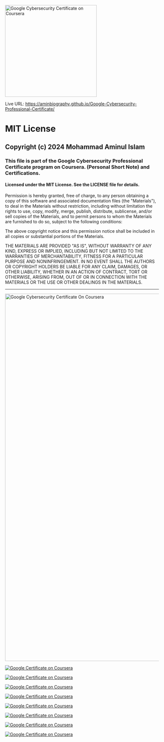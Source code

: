<a href="https://www.credly.com/badges/YOUR_BADGE_ID" target="_blank">
  <img src="https://images.credly.com/size/680x680/images/0bf0f2da-a699-4c82-82e2-56dcf1f2e1c7/image.png" alt="Google Cybersecurity Certificate on Coursera" width="300"/>
</a>               
                               
Live URL: https://aminbiography.github.io/Google-Cybersecurity-Professional-Certificate/  
       
<h1>MIT License</h1>                                
             
<h2>Copyright (c) 2024 Mohammad Aminul Islam</h2>

<h3>This file is part of the Google Cybersecurity Professional Certificate program on Coursera. (Personal Short Note) and Certifications.</h3>
<h4>Licensed under the MIT License. See the LICENSE file for details.</h4>

<p>Permission is hereby granted, free of charge, to any person obtaining a copy of this software and associated documentation files (the "Materials"), to deal in the Materials without restriction, including without limitation the rights to use, copy, modify, merge, publish, distribute, sublicense, and/or sell copies of the Materials, and to permit persons to whom the Materials are furnished to do so, subject to the following conditions:</p>
<p>The above copyright notice and this permission notice shall be included in all copies or substantial portions of the Materials.</p>

<p>THE MATERIALS ARE PROVIDED "AS IS", WITHOUT WARRANTY OF ANY KIND, EXPRESS OR IMPLIED, INCLUDING BUT NOT LIMITED TO THE WARRANTIES OF MERCHANTABILITY, FITNESS FOR A PARTICULAR PURPOSE AND NONINFRINGEMENT. IN NO EVENT SHALL THE AUTHORS OR COPYRIGHT HOLDERS BE LIABLE FOR ANY CLAIM, DAMAGES, OR OTHER LIABILITY, WHETHER IN AN ACTION OF CONTRACT, TORT OR OTHERWISE, ARISING FROM, OUT OF OR IN CONNECTION WITH THE MATERIALS OR THE USE OR OTHER DEALINGS IN THE MATERIALS.</p>

--------------------------------------------------------------------------------------------------------------------
<img src="https://coursera-certificate-images.s3.amazonaws.com/2GLRWLH1Y7SK?fbclid=IwY2xjawJpVN5leHRuA2FlbQIxMAABHpahWx1oi2NS4hAC90soeMCosmftxCfb4P4C_uqtrYrLnRsNBfmMkpIp7jGZ_aem_4RYxqSfT71W1IwXhU0p-tw" alt="Google Cybersecurity Certificate On Coursera " width="1200"/>

[![Google Certificate on Coursera](https://s3.amazonaws.com/coursera_assets/meta_images/generated/CERTIFICATE_LANDING_PAGE/CERTIFICATE_LANDING_PAGE~21J47YRQG8P5/CERTIFICATE_LANDING_PAGE~21J47YRQG8P5.jpeg)](https://www.coursera.org/account/accomplishments/certificate/21J47YRQG8P5)


[![Google Certificate on Coursera](https://s3.amazonaws.com/coursera_assets/meta_images/generated/CERTIFICATE_LANDING_PAGE/CERTIFICATE_LANDING_PAGE~OA7G8JR2H7Z9/CERTIFICATE_LANDING_PAGE~OA7G8JR2H7Z9.jpeg)](https://www.coursera.org/account/accomplishments/certificate/OA7G8JR2H7Z9)

[![Google Certificate on Coursera](https://s3.amazonaws.com/coursera_assets/meta_images/generated/CERTIFICATE_LANDING_PAGE/CERTIFICATE_LANDING_PAGE~IAC5IIN9W8WQ/CERTIFICATE_LANDING_PAGE~IAC5IIN9W8WQ.jpeg)](https://www.coursera.org/account/accomplishments/certificate/IAC5IIN9W8WQ)


[![Google Certificate on Coursera](https://s3.amazonaws.com/coursera_assets/meta_images/generated/CERTIFICATE_LANDING_PAGE/CERTIFICATE_LANDING_PAGE~CPA899ZQOXHC/CERTIFICATE_LANDING_PAGE~CPA899ZQOXHC.jpeg)](https://www.coursera.org/account/accomplishments/certificate/CPA899ZQOXHC)


[![Google Certificate on Coursera](https://s3.amazonaws.com/coursera_assets/meta_images/generated/CERTIFICATE_LANDING_PAGE/CERTIFICATE_LANDING_PAGE~77U1JUDD0QKY/CERTIFICATE_LANDING_PAGE~77U1JUDD0QKY.jpeg)](https://www.coursera.org/account/accomplishments/certificate/77U1JUDD0QKY)


[![Google Certificate on Coursera](https://s3.amazonaws.com/coursera_assets/meta_images/generated/CERTIFICATE_LANDING_PAGE/CERTIFICATE_LANDING_PAGE~YNXA72UPOP5S/CERTIFICATE_LANDING_PAGE~YNXA72UPOP5S.jpeg)](https://www.coursera.org/account/accomplishments/certificate/HYVE1Z9ZT2LV)


[![Google Certificate on Coursera](https://s3.amazonaws.com/coursera_assets/meta_images/generated/CERTIFICATE_LANDING_PAGE/CERTIFICATE_LANDING_PAGE~HYVE1Z9ZT2LV/CERTIFICATE_LANDING_PAGE~HYVE1Z9ZT2LV.jpeg)](https://www.coursera.org/account/accomplishments/certificate/HYVE1Z9ZT2LV)


[![Google Certificate on Coursera](https://s3.amazonaws.com/coursera_assets/meta_images/generated/CERTIFICATE_LANDING_PAGE/CERTIFICATE_LANDING_PAGE~CIUW7RTZ0CA0/CERTIFICATE_LANDING_PAGE~CIUW7RTZ0CA0.jpeg)](https://www.coursera.org/account/accomplishments/verify/CIUW7RTZ0CA0)
